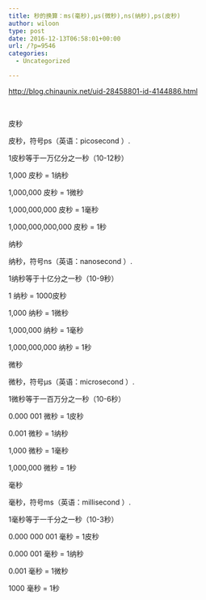 ```yaml
---
title: 秒的换算：ms(毫秒),μs(微秒),ns(纳秒),ps(皮秒)
author: wiloon
type: post
date: 2016-12-13T06:58:01+00:00
url: /?p=9546
categories:
  - Uncategorized

---
```

http://blog.chinaunix.net/uid-28458801-id-4144886.html

&nbsp;

皮秒

皮秒，符号ps（英语：picosecond ）.
  
1皮秒等于一万亿分之一秒（10-12秒）

1,000 皮秒 = 1纳秒

1,000,000 皮秒 = 1微秒

1,000,000,000 皮秒 = 1毫秒

1,000,000,000,000 皮秒 = 1秒

纳秒

纳秒，符号ns（英语：nanosecond ）.
  
1纳秒等于十亿分之一秒（10-9秒）

1 纳秒 = 1000皮秒

1,000 纳秒 = 1微秒

1,000,000 纳秒 = 1毫秒

1,000,000,000 纳秒 = 1秒
  
微秒

微秒，符号μs（英语：microsecond ）.
  
1微秒等于一百万分之一秒（10-6秒）

0.000 001 微秒 = 1皮秒

0.001 微秒 = 1纳秒

1,000 微秒 = 1毫秒

1,000,000 微秒 = 1秒
  
毫秒

毫秒，符号ms（英语：millisecond ）.
  
1毫秒等于一千分之一秒（10-3秒）

0.000 000 001 毫秒 = 1皮秒

0.000 001 毫秒 = 1纳秒

0.001 毫秒 = 1微秒

1000 毫秒 = 1秒